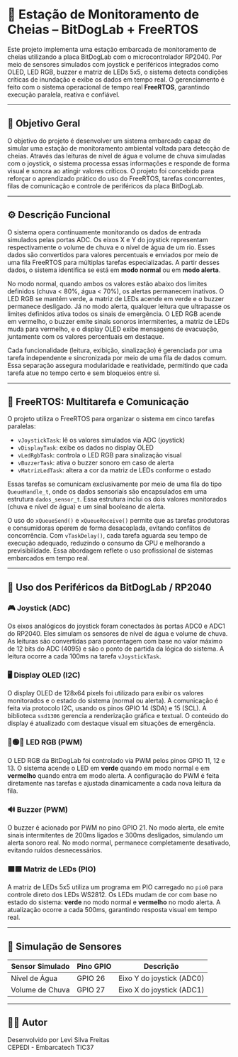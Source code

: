 # 🌊 Estação de Monitoramento de Cheias – BitDogLab + FreeRTOS

Este projeto implementa uma estação embarcada de monitoramento de cheias utilizando a placa BitDogLab com o microcontrolador RP2040. Por meio de sensores simulados com joystick e periféricos integrados como OLED, LED RGB, buzzer e matriz de LEDs 5x5, o sistema detecta condições críticas de inundação e exibe os dados em tempo real. O gerenciamento é feito com o sistema operacional de tempo real **FreeRTOS**, garantindo execução paralela, reativa e confiável.

---

## 🎯 Objetivo Geral

O objetivo do projeto é desenvolver um sistema embarcado capaz de simular uma estação de monitoramento ambiental voltada para detecção de cheias. Através das leituras de nível de água e volume de chuva simuladas com o joystick, o sistema processa essas informações e responde de forma visual e sonora ao atingir valores críticos. O projeto foi concebido para reforçar o aprendizado prático do uso do FreeRTOS, tarefas concorrentes, filas de comunicação e controle de periféricos da placa BitDogLab.

---

## ⚙️ Descrição Funcional

O sistema opera continuamente monitorando os dados de entrada simulados pelas portas ADC. Os eixos X e Y do joystick representam respectivamente o volume de chuva e o nível de água de um rio. Esses dados são convertidos para valores percentuais e enviados por meio de uma fila FreeRTOS para múltiplas tarefas especializadas. A partir desses dados, o sistema identifica se está em **modo normal** ou em **modo alerta**.

No modo normal, quando ambos os valores estão abaixo dos limites definidos (chuva < 80%, água < 70%), os alertas permanecem inativos. O LED RGB se mantém verde, a matriz de LEDs acende em verde e o buzzer permanece desligado. Já no modo alerta, qualquer leitura que ultrapasse os limites definidos ativa todos os sinais de emergência. O LED RGB acende em vermelho, o buzzer emite sinais sonoros intermitentes, a matriz de LEDs muda para vermelho, e o display OLED exibe mensagens de evacuação, juntamente com os valores percentuais em destaque.

Cada funcionalidade (leitura, exibição, sinalização) é gerenciada por uma tarefa independente e sincronizada por meio de uma fila de dados comum. Essa separação assegura modularidade e reatividade, permitindo que cada tarefa atue no tempo certo e sem bloqueios entre si.

---

## 🧠 FreeRTOS: Multitarefa e Comunicação

O projeto utiliza o FreeRTOS para organizar o sistema em cinco tarefas paralelas:

- `vJoystickTask`: lê os valores simulados via ADC (joystick)
- `vDisplayTask`: exibe os dados no display OLED
- `vLedRgbTask`: controla o LED RGB para sinalização visual
- `vBuzzerTask`: ativa o buzzer sonoro em caso de alerta
- `vMatrizLedTask`: altera a cor da matriz de LEDs conforme o estado

Essas tarefas se comunicam exclusivamente por meio de uma fila do tipo `QueueHandle_t`, onde os dados sensoriais são encapsulados em uma estrutura `dados_sensor_t`. Essa estrutura inclui os dois valores monitorados (chuva e nível de água) e um sinal booleano de alerta.

O uso do `xQueueSend()` e `xQueueReceive()` permite que as tarefas produtoras e consumidoras operem de forma desacoplada, evitando conflitos de concorrência. Com `vTaskDelay()`, cada tarefa aguarda seu tempo de execução adequado, reduzindo o consumo da CPU e melhorando a previsibilidade. Essa abordagem reflete o uso profissional de sistemas embarcados em tempo real.

---

## 🔌 Uso dos Periféricos da BitDogLab / RP2040

### 🎮 Joystick (ADC)

Os eixos analógicos do joystick foram conectados às portas ADC0 e ADC1 do RP2040. Eles simulam os sensores de nível de água e volume de chuva. As leituras são convertidas para porcentagem com base no valor máximo de 12 bits do ADC (4095) e são o ponto de partida da lógica do sistema. A leitura ocorre a cada 100ms na tarefa `vJoystickTask`.

### 🖥️ Display OLED (I2C)

O display OLED de 128x64 pixels foi utilizado para exibir os valores monitorados e o estado do sistema (normal ou alerta). A comunicação é feita via protocolo I2C, usando os pinos GPIO 14 (SDA) e 15 (SCL). A biblioteca `ssd1306` gerencia a renderização gráfica e textual. O conteúdo do display é atualizado com destaque visual em situações de emergência.

### 🔴🟢🔵 LED RGB (PWM)

O LED RGB da BitDogLab foi controlado via PWM pelos pinos GPIO 11, 12 e 13. O sistema acende o LED em **verde** quando em modo normal e em **vermelho** quando entra em modo alerta. A configuração do PWM é feita diretamente nas tarefas e ajustada dinamicamente a cada nova leitura da fila.

### 🔊 Buzzer (PWM)

O buzzer é acionado por PWM no pino GPIO 21. No modo alerta, ele emite sinais intermitentes de 200ms ligados e 300ms desligados, simulando um alerta sonoro real. No modo normal, permanece completamente desativado, evitando ruídos desnecessários.

### 🟩🟥 Matriz de LEDs (PIO)

A matriz de LEDs 5x5 utiliza um programa em PIO carregado no `pio0` para controle direto dos LEDs WS2812. Os LEDs mudam de cor com base no estado do sistema: **verde** no modo normal e **vermelho** no modo alerta. A atualização ocorre a cada 500ms, garantindo resposta visual em tempo real.

---

## 🧪 Simulação de Sensores

| Sensor Simulado | Pino GPIO | Descrição                      |
|-----------------|-----------|-------------------------------|
| Nível de Água    | GPIO 26   | Eixo Y do joystick (ADC0)     |
| Volume de Chuva  | GPIO 27   | Eixo X do joystick (ADC1)     |

---

## 👨‍💻 Autor

Desenvolvido por Levi Silva Freitas  
CEPEDI - Embarcatech TIC37  
